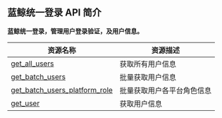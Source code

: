 ## 蓝鲸统一登录 API 简介

**蓝鲸统一登录，管理用户登录验证，及用户信息。**

| 资源名称 | 资源描述 |
|---|---|
| [get_all_users](./get_all_users.md) | 获取所有用户信息 |
| [get_batch_users](./get_batch_users.md) | 批量获取用户信息 |
| [get_batch_users_platform_role](./get_batch_users_platform_role.md) | 批量获取用户各平台角色信息 |
| [get_user](./get_user.md) | 获取用户信息 |
